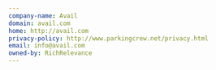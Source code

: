 ```yaml
---
company-name: Avail
domain: avail.com
home: http://avail.com
privacy-policy: http://www.parkingcrew.net/privacy.html
email: info@avail.com
owned-by: RichRelevance
---
```




